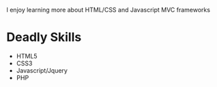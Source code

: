 I enjoy learning more about HTML/CSS and Javascript MVC frameworks

Deadly Skills
=============

* HTML5
* CSS3
* Javascript/Jquery
* PHP

